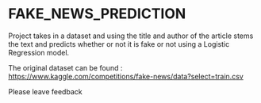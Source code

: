 # FAKE_NEWS_PREDICTION

Project takes in a dataset and using the title and author of the article stems the text and predicts whether or not it is fake or not using a Logistic Regression model.

The original dataset can be found : https://www.kaggle.com/competitions/fake-news/data?select=train.csv

Please leave feedback

